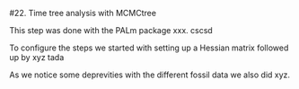#22. Time tree analysis with MCMCtree

This step was done with the PALm package xxx. cscsd

To configure the steps we started with setting up a Hessian matrix
followed up by xyz
tada


As we notice some deprevities with the different fossil data we also did xyz.
<WIP>
